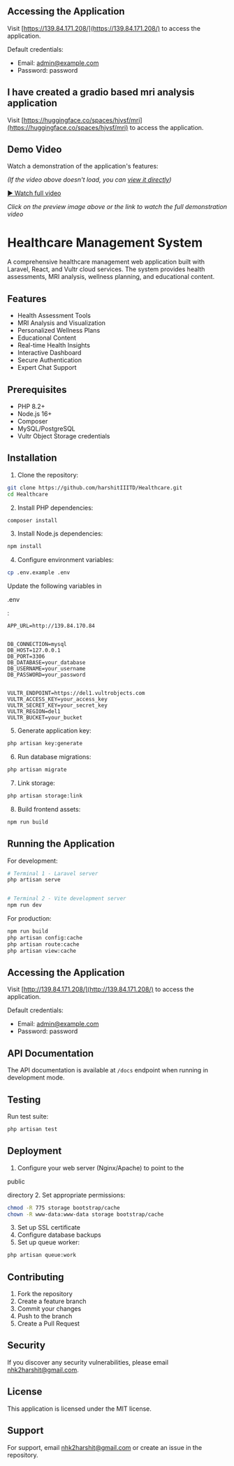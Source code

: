 ## Accessing the Application


Visit [https://139.84.171.208/](https://139.84.171.208/) to access the application.


Default credentials:
- Email: admin@example.com
- Password: password

## I have created a gradio based mri analysis application
Visit [https://huggingface.co/spaces/hjvsf/mri](https://huggingface.co/spaces/hjvsf/mri) to access the application.

## Demo Video
Watch a demonstration of the application's features:

*(If the video above doesn't load, you can [view it directly](https://github.com/harshitIIITD/Healthcare/blob/main/app/Screencast%20from%202024-11-14%2002-27-59.mp4))*

[▶️ Watch full video](https://github.com/harshitIIITD/Healthcare/blob/main/Screencast%20from%202024-11-14%2002-27-59.mp4)

*Click on the preview image above or the link to watch the full demonstration video*

# Healthcare Management System


A comprehensive healthcare management web application built with Laravel, React, and Vultr cloud services. The system provides health assessments, MRI analysis, wellness planning, and educational content.


## Features


- Health Assessment Tools
- MRI Analysis and Visualization 
- Personalized Wellness Plans
- Educational Content
- Real-time Health Insights
- Interactive Dashboard
- Secure Authentication
- Expert Chat Support


## Prerequisites


- PHP 8.2+
- Node.js 16+
- Composer
- MySQL/PostgreSQL
- Vultr Object Storage credentials


## Installation


1. Clone the repository:


```bash
git clone https://github.com/harshitIIITD/Healthcare.git
cd Healthcare
```


2. Install PHP dependencies:


```bash 
composer install
```


3. Install Node.js dependencies:


```bash
npm install
```


4. Configure environment variables:


```bash
cp .env.example .env
```


Update the following variables in 


.env


:


```
APP_URL=http://139.84.170.84


DB_CONNECTION=mysql
DB_HOST=127.0.0.1
DB_PORT=3306
DB_DATABASE=your_database
DB_USERNAME=your_username
DB_PASSWORD=your_password


VULTR_ENDPOINT=https://del1.vultrobjects.com
VULTR_ACCESS_KEY=your_access_key
VULTR_SECRET_KEY=your_secret_key
VULTR_REGION=del1
VULTR_BUCKET=your_bucket
```


5. Generate application key:


```bash
php artisan key:generate
```


6. Run database migrations:


```bash
php artisan migrate
```


7. Link storage:


```bash
php artisan storage:link
```


8. Build frontend assets:


```bash
npm run build
```


## Running the Application


For development:


```bash
# Terminal 1 - Laravel server
php artisan serve


# Terminal 2 - Vite development server
npm run dev
```


For production:


```bash
npm run build
php artisan config:cache
php artisan route:cache
php artisan view:cache
```


## Accessing the Application


Visit [http://139.84.171.208/](http://139.84.171.208/) to access the application.


Default credentials:
- Email: admin@example.com
- Password: password


## API Documentation


The API documentation is available at `/docs` endpoint when running in development mode.


## Testing


Run test suite:


```bash
php artisan test
```


## Deployment


1. Configure your web server (Nginx/Apache) to point to the 


public


 directory
2. Set appropriate permissions:


```bash
chmod -R 775 storage bootstrap/cache
chown -R www-data:www-data storage bootstrap/cache
```


3. Set up SSL certificate
4. Configure database backups
5. Set up queue worker:


```bash
php artisan queue:work
```


## Contributing


1. Fork the repository
2. Create a feature branch
3. Commit your changes
4. Push to the branch
5. Create a Pull Request


## Security


If you discover any security vulnerabilities, please email nhk2harshit@gmail.com.


## License


This application is licensed under the MIT license.


## Support


For support, email nhk2harshit@gmail.com or create an issue in the repository.
